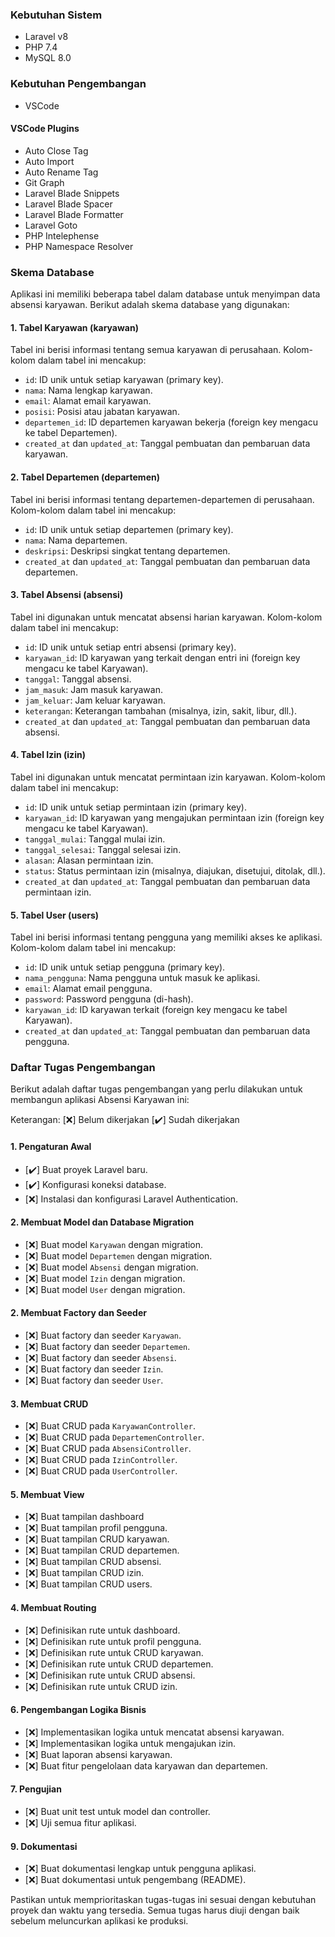 ### Kebutuhan Sistem

- Laravel v8
- PHP 7.4
- MySQL 8.0

### Kebutuhan Pengembangan

- VSCode

#### VSCode Plugins
- Auto Close Tag
- Auto Import
- Auto Rename Tag
- Git Graph
- Laravel Blade Snippets
- Laravel Blade Spacer
- Laravel Blade Formatter
- Laravel Goto
- PHP Intelephense
- PHP Namespace Resolver

### Skema Database

Aplikasi ini memiliki beberapa tabel dalam database untuk menyimpan data absensi karyawan. Berikut adalah skema database yang digunakan:

#### 1. Tabel Karyawan (karyawan)
Tabel ini berisi informasi tentang semua karyawan di perusahaan.
Kolom-kolom dalam tabel ini mencakup:
- `id`: ID unik untuk setiap karyawan (primary key).
- `nama`: Nama lengkap karyawan.
- `email`: Alamat email karyawan.
- `posisi`: Posisi atau jabatan karyawan.
- `departemen_id`: ID departemen karyawan bekerja (foreign key mengacu ke tabel Departemen).
- `created_at` dan `updated_at`: Tanggal pembuatan dan pembaruan data karyawan.

#### 2. Tabel Departemen (departemen)
Tabel ini berisi informasi tentang departemen-departemen di perusahaan.
Kolom-kolom dalam tabel ini mencakup:
- `id`: ID unik untuk setiap departemen (primary key).
- `nama`: Nama departemen.
- `deskripsi`: Deskripsi singkat tentang departemen.
- `created_at` dan `updated_at`: Tanggal pembuatan dan pembaruan data departemen.

#### 3. Tabel Absensi (absensi)
Tabel ini digunakan untuk mencatat absensi harian karyawan.
Kolom-kolom dalam tabel ini mencakup:
- `id`: ID unik untuk setiap entri absensi (primary key).
- `karyawan_id`: ID karyawan yang terkait dengan entri ini (foreign key mengacu ke tabel Karyawan).
- `tanggal`: Tanggal absensi.
- `jam_masuk`: Jam masuk karyawan.
- `jam_keluar`: Jam keluar karyawan.
- `keterangan`: Keterangan tambahan (misalnya, izin, sakit, libur, dll.).
- `created_at` dan `updated_at`: Tanggal pembuatan dan pembaruan data absensi.

#### 4. Tabel Izin (izin)
Tabel ini digunakan untuk mencatat permintaan izin karyawan.
Kolom-kolom dalam tabel ini mencakup:
- `id`: ID unik untuk setiap permintaan izin (primary key).
- `karyawan_id`: ID karyawan yang mengajukan permintaan izin (foreign key mengacu ke tabel Karyawan).
- `tanggal_mulai`: Tanggal mulai izin.
- `tanggal_selesai`: Tanggal selesai izin.
- `alasan`: Alasan permintaan izin.
- `status`: Status permintaan izin (misalnya, diajukan, disetujui, ditolak, dll.).
- `created_at` dan `updated_at`: Tanggal pembuatan dan pembaruan data permintaan izin.

#### 5. Tabel User (users)
Tabel ini berisi informasi tentang pengguna yang memiliki akses ke aplikasi.
Kolom-kolom dalam tabel ini mencakup:
- `id`: ID unik untuk setiap pengguna (primary key).
- `nama_pengguna`: Nama pengguna untuk masuk ke aplikasi.
- `email`: Alamat email pengguna.
- `password`: Password pengguna (di-hash).
- `karyawan_id`: ID karyawan terkait (foreign key mengacu ke tabel Karyawan).
- `created_at` dan `updated_at`: Tanggal pembuatan dan pembaruan data pengguna.

### Daftar Tugas Pengembangan

Berikut adalah daftar tugas pengembangan yang perlu dilakukan untuk membangun aplikasi Absensi Karyawan ini:

Keterangan: [❌] Belum dikerjakan [✔️] Sudah dikerjakan

#### 1. Pengaturan Awal
- [✔️] Buat proyek Laravel baru.
- [✔️] Konfigurasi koneksi database.
- [❌] Instalasi dan konfigurasi Laravel Authentication.

#### 2. Membuat Model dan Database Migration
- [❌] Buat model `Karyawan` dengan migration.
- [❌] Buat model `Departemen` dengan migration.
- [❌] Buat model `Absensi` dengan migration.
- [❌] Buat model `Izin` dengan migration.
- [❌] Buat model `User` dengan migration.

#### 2. Membuat Factory dan Seeder
- [❌] Buat factory dan seeder `Karyawan`.
- [❌] Buat factory dan seeder `Departemen`.
- [❌] Buat factory dan seeder `Absensi`.
- [❌] Buat factory dan seeder `Izin`.
- [❌] Buat factory dan seeder `User`.

#### 3. Membuat CRUD
- [❌] Buat CRUD pada `KaryawanController`.
- [❌] Buat CRUD pada `DepartemenController`.
- [❌] Buat CRUD pada `AbsensiController`.
- [❌] Buat CRUD pada `IzinController`.
- [❌] Buat CRUD pada `UserController`.

#### 5. Membuat View
- [❌] Buat tampilan dashboard
- [❌] Buat tampilan profil pengguna.
- [❌] Buat tampilan CRUD karyawan.
- [❌] Buat tampilan CRUD departemen.
- [❌] Buat tampilan CRUD absensi.
- [❌] Buat tampilan CRUD izin.
- [❌] Buat tampilan CRUD users.

#### 4. Membuat Routing
- [❌] Definisikan rute untuk dashboard.
- [❌] Definisikan rute untuk profil pengguna.
- [❌] Definisikan rute untuk CRUD karyawan.
- [❌] Definisikan rute untuk CRUD departemen.
- [❌] Definisikan rute untuk CRUD absensi.
- [❌] Definisikan rute untuk CRUD izin.

#### 6. Pengembangan Logika Bisnis
- [❌] Implementasikan logika untuk mencatat absensi karyawan.
- [❌] Implementasikan logika untuk mengajukan izin.
- [❌] Buat laporan absensi karyawan.
- [❌] Buat fitur pengelolaan data karyawan dan departemen.

#### 7. Pengujian
- [❌] Buat unit test untuk model dan controller.
- [❌] Uji semua fitur aplikasi.

#### 9. Dokumentasi
- [❌] Buat dokumentasi lengkap untuk pengguna aplikasi.
- [❌] Buat dokumentasi untuk pengembang (README).

Pastikan untuk memprioritaskan tugas-tugas ini sesuai dengan kebutuhan proyek dan waktu yang tersedia. Semua tugas harus diuji dengan baik sebelum meluncurkan aplikasi ke produksi.